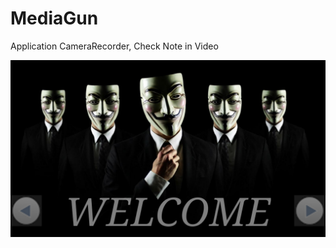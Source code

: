 MediaGun
========

Application CameraRecorder, Check Note in Video

![alt tag](https://github.com/nickgun/MediaGun/blob/master/Photo/mediagun1.png)
